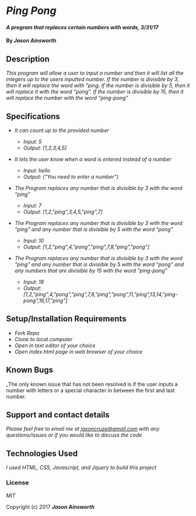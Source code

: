 # _Ping Pong_

#### _A program that replaces certain numbers with words, 3/31/17_

#### By _Jason Ainsworth_

## Description

_This program will allow a user to input a number and then it will list all the integers up to the users inputted number. If the number is divisible by 3, then it will replace the word with "ping. If the number is divisible by 5, then it will replace it with the word "pong". If the number is divisible by 15, then it will replace the number with the word "ping-pong"_
## Specifications

* _It can count up to the provided number_
  * _Input: 5_
  * _Output: [1,2,3,4,5]_

* _It lets the user know when a word is entered instead of a number_
  * _Input: hello_
  * _Output: ("You need to enter a number")_

* _The Program replaces any number that is divisible by 3 with the word "ping"_
  * _Input: 7_
  * _Output: [1,2,"ping",3,4,5,"ping",7]_

* _The Program replaces any number that is divisible by 3 with the word "ping" and any number that is divisible by 5 with the word "pong"_
  * _Input: 10_
  * _Output: [1,2,"ping",4,"pong","ping",7,8,"ping","pong"]_

* _The Program replaces any number that is divisible by 3 with the word "ping" and any number that is divisible by 5 with the word "pong" and any numbers that are divisible by 15 with the word "ping-pong"_
  * _Input: 18_
  * _Output: [1,2,"ping",4,"pong","ping",7,8,"ping","pong",11,"ping",13,14,"ping-pong",16,17,"ping"]_

## Setup/Installation Requirements

* _Fork Repo_
* _Clone to local computer_
* _Open in text editor of your choice_
* _Open index.html page in web browser of your choice_

## Known Bugs

_The only known issue that has not been resolved is if the user inputs a number with letters or a special character in between the first and last number.

## Support and contact details

_Please feel free to email me at jasoncruze@gmail.com with any questions/issues or if you would like to discuss the code_

## Technologies Used

_I used HTML, CSS, Javascript, and Jquery to build this project_

### License

*MIT*

Copyright (c) 2017 **_Jason Ainsworth_**
